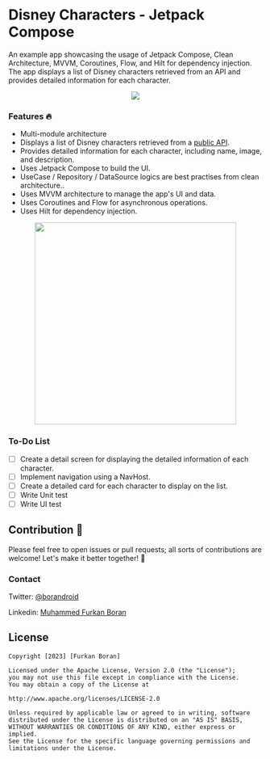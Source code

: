 # Disney Characters - Jetpack Compose

An example app showcasing the usage of Jetpack Compose, Clean Architecture, MVVM, Coroutines, Flow, and Hilt for dependency injection. The app displays a list of Disney characters retrieved from an API and provides detailed information for each character.
    
<p align="center">
<img src="https://developer.android.com/static/topic/modularization/images/1_sample_dep_graph.png" />
</p>

### Features 🔥
- Multi-module architecture
- Displays a list of Disney characters retrieved from a [public API](https://disneyapi.dev/).
- Provides detailed information for each character, including name, image, and description.
- Uses Jetpack Compose to build the UI.
- UseCase / Repository / DataSource logics are best practises from clean architecture..
- Uses MVVM architecture to manage the app's UI and data.
- Uses Coroutines and Flow for asynchronous operations.
- Uses Hilt for dependency injection.


<p align="center">
<img src="https://developer.android.com/static/topic/libraries/architecture/images/mad-arch-overview-data.png" width="400" />
</p>

### To-Do List
- [ ] Create a detail screen for displaying the detailed information of each character.
- [ ] Implement navigation using a NavHost.
- [ ] Create a detailed card for each character to display on the list.
- [ ] Write Unit test
- [ ] Write UI test

## Contribution 👏
Please feel free to open issues or pull requests; all sorts of contributions are welcome! Let's make it better together! 💪

### Contact
Twitter: [@borandroid](https://twitter.com/borandroid)

Linkedin: [Muhammed Furkan Boran](https://www.linkedin.com/in/furkanboran/)

License
-----------------
    Copyright [2023] [Furkan Boran]

    Licensed under the Apache License, Version 2.0 (the "License");
    you may not use this file except in compliance with the License.
    You may obtain a copy of the License at

    http://www.apache.org/licenses/LICENSE-2.0

    Unless required by applicable law or agreed to in writing, software
    distributed under the License is distributed on an "AS IS" BASIS,
    WITHOUT WARRANTIES OR CONDITIONS OF ANY KIND, either express or implied.
    See the License for the specific language governing permissions and
    limitations under the License.
